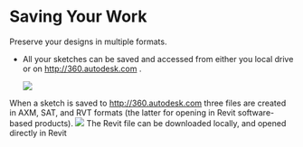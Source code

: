 # Saving Your Work

Preserve your designs in multiple formats.
 
* All your sketches can be saved and accessed from either you local drive or on http://360.autodesk.com . 
    
    ![](Images/GUID-67819C01-6E53-4C5F-B798-919DE3220D11-low.png)

When a sketch is saved to http://360.autodesk.com three files are created in AXM, SAT, and RVT formats (the latter for opening in Revit software-based products). ![](Images/GUID-77322109-D293-4D4B-8291-3E3014A9FFE6-low.jpg) The Revit file can be downloaded locally, and opened directly in Revit
